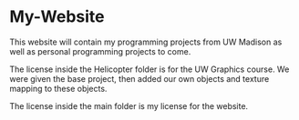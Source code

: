 # My-Website
This website will contain my programming projects from UW Madison as well as personal programming projects to come.

The license inside the Helicopter folder is for the UW Graphics course. We were given the base project, then added our own objects and texture mapping to these objects.

The license inside the main folder is my license for the website.
